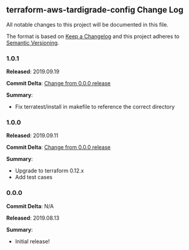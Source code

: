 ## terraform-aws-tardigrade-config Change Log

All notable changes to this project will be documented in this file.

The format is based on [Keep a Changelog](http://keepachangelog.com/) and this project adheres to [Semantic Versioning](http://semver.org/).

### 1.0.1

**Released**: 2019.09.19

**Commit Delta**: [Change from 0.0.0 release](https://github.com/plus3it/terraform-aws-tardigrade-config/compare/1.0.0...1.0.1)

**Summary**:

*   Fix terratest/install in makefile to reference the correct directory

### 1.0.0

**Released**: 2019.09.11

**Commit Delta**: [Change from 0.0.0 release](https://github.com/plus3it/terraform-aws-tardigrade-config/compare/0.0.0...1.0.0)

**Summary**:

*   Upgrade to terraform 0.12.x
*   Add test cases

### 0.0.0

**Commit Delta**: N/A

**Released**: 2019.08.13

**Summary**:

*   Initial release!
